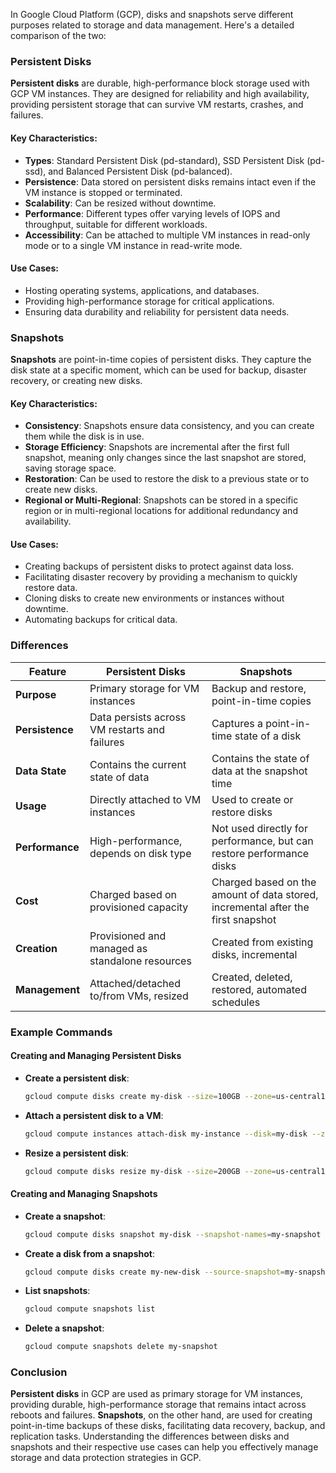 In Google Cloud Platform (GCP), disks and snapshots serve different purposes related to storage and data management. Here's a detailed comparison of the two:

### Persistent Disks

**Persistent disks** are durable, high-performance block storage used with GCP VM instances. They are designed for reliability and high availability, providing persistent storage that can survive VM restarts, crashes, and failures.

#### Key Characteristics:
- **Types**: Standard Persistent Disk (pd-standard), SSD Persistent Disk (pd-ssd), and Balanced Persistent Disk (pd-balanced).
- **Persistence**: Data stored on persistent disks remains intact even if the VM instance is stopped or terminated.
- **Scalability**: Can be resized without downtime.
- **Performance**: Different types offer varying levels of IOPS and throughput, suitable for different workloads.
- **Accessibility**: Can be attached to multiple VM instances in read-only mode or to a single VM instance in read-write mode.

#### Use Cases:
- Hosting operating systems, applications, and databases.
- Providing high-performance storage for critical applications.
- Ensuring data durability and reliability for persistent data needs.

### Snapshots

**Snapshots** are point-in-time copies of persistent disks. They capture the disk state at a specific moment, which can be used for backup, disaster recovery, or creating new disks.

#### Key Characteristics:
- **Consistency**: Snapshots ensure data consistency, and you can create them while the disk is in use.
- **Storage Efficiency**: Snapshots are incremental after the first full snapshot, meaning only changes since the last snapshot are stored, saving storage space.
- **Restoration**: Can be used to restore the disk to a previous state or to create new disks.
- **Regional or Multi-Regional**: Snapshots can be stored in a specific region or in multi-regional locations for additional redundancy and availability.

#### Use Cases:
- Creating backups of persistent disks to protect against data loss.
- Facilitating disaster recovery by providing a mechanism to quickly restore data.
- Cloning disks to create new environments or instances without downtime.
- Automating backups for critical data.

### Differences

| Feature                   | Persistent Disks                               | Snapshots                                       |
|---------------------------|------------------------------------------------|-------------------------------------------------|
| **Purpose**               | Primary storage for VM instances               | Backup and restore, point-in-time copies        |
| **Persistence**           | Data persists across VM restarts and failures  | Captures a point-in-time state of a disk        |
| **Data State**            | Contains the current state of data             | Contains the state of data at the snapshot time |
| **Usage**                 | Directly attached to VM instances              | Used to create or restore disks                 |
| **Performance**           | High-performance, depends on disk type         | Not used directly for performance, but can restore performance disks |
| **Cost**                  | Charged based on provisioned capacity          | Charged based on the amount of data stored, incremental after the first snapshot |
| **Creation**              | Provisioned and managed as standalone resources| Created from existing disks, incremental        |
| **Management**            | Attached/detached to/from VMs, resized         | Created, deleted, restored, automated schedules |

### Example Commands

#### Creating and Managing Persistent Disks
- **Create a persistent disk**:
  ```sh
  gcloud compute disks create my-disk --size=100GB --zone=us-central1-a --type=pd-ssd
  ```

- **Attach a persistent disk to a VM**:
  ```sh
  gcloud compute instances attach-disk my-instance --disk=my-disk --zone=us-central1-a
  ```

- **Resize a persistent disk**:
  ```sh
  gcloud compute disks resize my-disk --size=200GB --zone=us-central1-a
  ```

#### Creating and Managing Snapshots
- **Create a snapshot**:
  ```sh
  gcloud compute disks snapshot my-disk --snapshot-names=my-snapshot --zone=us-central1-a
  ```

- **Create a disk from a snapshot**:
  ```sh
  gcloud compute disks create my-new-disk --source-snapshot=my-snapshot --zone=us-central1-a
  ```

- **List snapshots**:
  ```sh
  gcloud compute snapshots list
  ```

- **Delete a snapshot**:
  ```sh
  gcloud compute snapshots delete my-snapshot
  ```

### Conclusion

**Persistent disks** in GCP are used as primary storage for VM instances, providing durable, high-performance storage that remains intact across reboots and failures. **Snapshots**, on the other hand, are used for creating point-in-time backups of these disks, facilitating data recovery, backup, and replication tasks. Understanding the differences between disks and snapshots and their respective use cases can help you effectively manage storage and data protection strategies in GCP.
